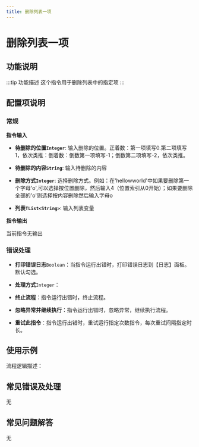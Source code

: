 ```yaml
---
title: 删除列表一项
---
```


# 删除列表一项

## 功能说明

:::tip 功能描述
这个指令用于删除列表中的指定项
:::

## 配置项说明

### 常规

**指令输入**

- **待删除的位置`Integer`**: 输入删除的位置。正着数：第一项填写0.第二项填写1，依次类推：倒着数：倒数第一项填写-1；倒数第二项填写-2，依次类推。

- **待删除的内容`String`**: 输入待删除的内容

- **删除方式`Integer`**: 选择删除方式。例如：在'hellowworld'中如果要删除第一个字母'o',可以选择按位置删除，然后输入4（位置索引从0开始）；如果要删除全部的'o'则选择按内容删除然后输入字母o

- **列表`TList<String>`**: 输入列表变量


**指令输出**

当前指令无输出

### 错误处理

- **打印错误日志**`Boolean`：当指令运行出错时，打印错误日志到【日志】面板。默认勾选。

- **处理方式**`Integer`：

 - **终止流程**：指令运行出错时，终止流程。

 - **忽略异常并继续执行**：指令运行出错时，忽略异常，继续执行流程。

 - **重试此指令**：指令运行出错时，重试运行指定次数指令，每次重试间隔指定时长。

## 使用示例

流程逻辑描述：

## 常见错误及处理

无

## 常见问题解答

无

